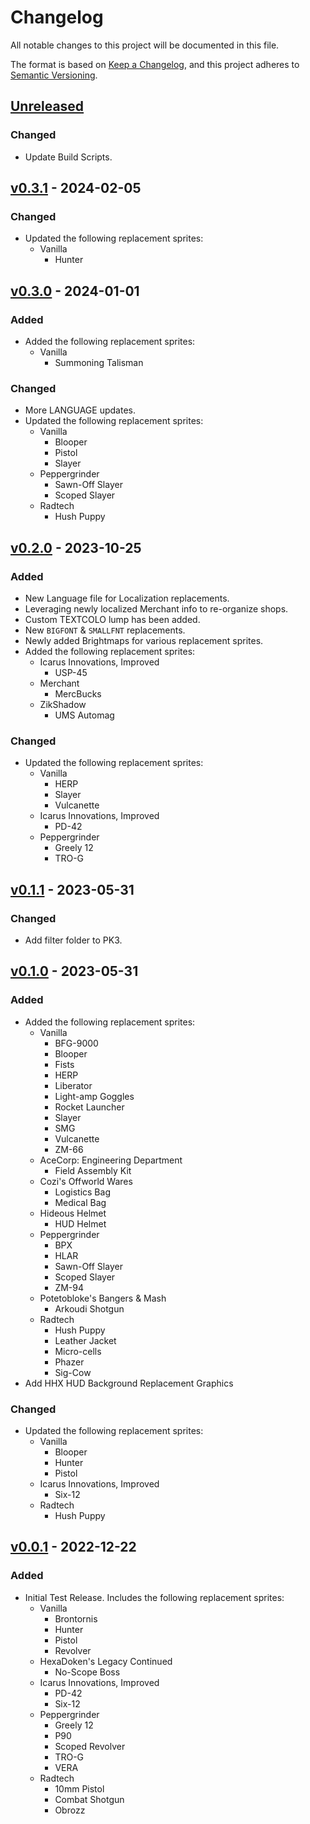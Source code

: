 # Changelog

All notable changes to this project will be documented in this file.

The format is based on [Keep a Changelog](https://keepachangelog.com/en/1.1.0/),
and this project adheres to [Semantic Versioning](https://semver.org/spec/v2.0.0.html).

## [Unreleased]


### Changed

-   Update Build Scripts.

## [v0.3.1] - 2024-02-05

### Changed

-   Updated the following replacement sprites:
    -   Vanilla
        -   Hunter

## [v0.3.0] - 2024-01-01

### Added

-   Added the following replacement sprites:
    -   Vanilla
        -   Summoning Talisman

### Changed

-   More LANGUAGE updates.
-   Updated the following replacement sprites:
    -   Vanilla
        -   Blooper
        -   Pistol
        -   Slayer
    -   Peppergrinder
        -   Sawn-Off Slayer
        -   Scoped Slayer
    -   Radtech
        -   Hush Puppy

## [v0.2.0] - 2023-10-25

### Added

-   New Language file for Localization replacements.
-   Leveraging newly localized Merchant info to re-organize shops.
-   Custom TEXTCOLO lump has been added.
-   New `BIGFONT` & `SMALLFNT` replacements.
-   Newly added Brightmaps for various replacement sprites.
-   Added the following replacement sprites:
    -   Icarus Innovations, Improved
        -   USP-45
    -   Merchant
        -   MercBucks
    -   ZikShadow
        -   UMS Automag

### Changed

-   Updated the following replacement sprites:
    -   Vanilla
        -   HERP
        -   Slayer
        -   Vulcanette
    -   Icarus Innovations, Improved
        -   PD-42
    -   Peppergrinder
        -   Greely 12
        -   TRO-G

## [v0.1.1] - 2023-05-31

### Changed

-   Add filter folder to PK3.

## [v0.1.0] - 2023-05-31

### Added

-   Added the following replacement sprites:
    -   Vanilla
        -   BFG-9000
        -   Blooper
        -   Fists
        -   HERP
        -   Liberator
        -   Light-amp Goggles
        -   Rocket Launcher
        -   Slayer
        -   SMG
        -   Vulcanette
        -   ZM-66
    -   AceCorp: Engineering Department
        -   Field Assembly Kit
    -   Cozi's Offworld Wares
        -   Logistics Bag
        -   Medical Bag
    -   Hideous Helmet
        -   HUD Helmet
    -   Peppergrinder
        -   BPX
        -   HLAR
        -   Sawn-Off Slayer
        -   Scoped Slayer
        -   ZM-94
    -   Potetobloke's Bangers & Mash
        -   Arkoudi Shotgun
    -   Radtech
        -   Hush Puppy
        -   Leather Jacket
        -   Micro-cells
        -   Phazer
        -   Sig-Cow
-   Add HHX HUD Background Replacement Graphics

### Changed

-   Updated the following replacement sprites:
    -   Vanilla
        -   Blooper
        -   Hunter
        -   Pistol
    -   Icarus Innovations, Improved
        -   Six-12
    -   Radtech
        -   Hush Puppy

## [v0.0.1] - 2022-12-22

### Added

-   Initial Test Release.  Includes the following replacement sprites:
    -   Vanilla
        -   Brontornis
        -   Hunter
        -   Pistol
        -   Revolver
    -   HexaDoken's Legacy Continued
        -   No-Scope Boss
    -   Icarus Innovations, Improved
        -   PD-42
        -   Six-12
    -   Peppergrinder
        -   Greely 12
        -   P90
        -   Scoped Revolver
        -   TRO-G
        -   VERA
    -   Radtech
        -   10mm Pistol
        -   Combat Shotgun
        -   Obrozz

[Unreleased]: https://github.com/UndeadZeratul/uzHDAddon/compare/v0.3.1...HEAD

[v0.3.1]: https://github.com/UndeadZeratul/uzHDAddon/compare/v0.3.0..v0.3.1

[v0.3.0]: https://github.com/UndeadZeratul/uzHDAddon/compare/v0.2.0..v0.3.0

[v0.2.0]: https://github.com/UndeadZeratul/uzHDAddon/compare/v0.1.1..v0.2.0

[v0.1.1]: https://github.com/UndeadZeratul/uzHDAddon/compare/v0.1.0..v0.1.1

[v0.1.0]: https://github.com/UndeadZeratul/uzHDAddon/compare/v0.0.1..v0.1.0

[v0.0.1]: https://github.com/UndeadZeratul/uzHDAddon/releases/tag/v0.0.1
